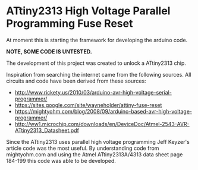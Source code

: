 # ATtiny2313 High Voltage Parallel Programming Fuse Reset

At moment this is starting the framework for developing the arduino code.  

**NOTE, SOME CODE IS UNTESTED.**





The development of this project was created to unlock a ATtiny2313 chip.

Inspiration from searching the internet came from the following sources.  All circuits and code have been derived from these sources:
  - http://www.rickety.us/2010/03/arduino-avr-high-voltage-serial-programmer/
  - https://sites.google.com/site/wayneholder/attiny-fuse-reset
  - https://mightyohm.com/blog/2008/09/arduino-based-avr-high-voltage-programmer/
  - http://ww1.microchip.com/downloads/en/DeviceDoc/Atmel-2543-AVR-ATtiny2313_Datasheet.pdf

Since the ATtiny2313 uses parallel high voltage programming Jeff Keyzer's article code was the most useful.  By understanding code 
from mightyohm.com and using the Atmel ATtiny2313A/4313 data sheet page 184-199 this code was able to be developed.
